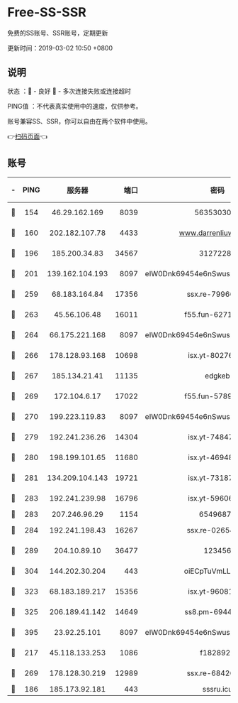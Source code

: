 # Free-SS-SSR

免费的SS账号、SSR账号，定期更新

更新时间：2019-03-02 10:50 +0800

## 说明

状态     ：🙂 - 良好 🙁 - 多次连接失败或连接超时

PING值   ：不代表真实使用中的速度，仅供参考。

账号兼容SS、SSR，你可以自由在两个软件中使用。

👉[扫码页面](https://liesauer.github.io/free-ss-ssr.github.io/)👈

## 账号

|-|PING|服务器|端口|密码|加密方式|区域|
|:----:|:----:|:-----:|-----:|:----:|:----:|:----:|
|🙂|154|46.29.162.169|8039|5635303003|aes-256-cfb|RU|
|🙂|160|202.182.107.78|4433|www.darrenliuwei.com|aes-256-cfb|JP|
|🙂|196|185.200.34.83|34567|31272288|aes-256-cfb|US|
|🙂|201|139.162.104.193|8097|eIW0Dnk69454e6nSwuspv9DmS201tQ0D|aes-256-cfb|JP|
|🙂|259|68.183.164.84|17356|ssx.re-79966260|aes-256-cfb|US|
|🙂|263|45.56.106.48|16011|f55.fun-62712462|aes-256-cfb|US|
|🙂|264|66.175.221.168|8097|eIW0Dnk69454e6nSwuspv9DmS201tQ0D|aes-256-cfb|US|
|🙂|266|178.128.93.168|10698|isx.yt-80276507|aes-256-cfb|SG|
|🙂|267|185.134.21.41|11135|edgkeb|aes-256-cfb|GB|
|🙂|269|172.104.6.17|17022|f55.fun-57899687|aes-256-cfb|US|
|🙂|270|199.223.119.83|8097|eIW0Dnk69454e6nSwuspv9DmS201tQ0D|aes-256-cfb|US|
|🙂|279|192.241.236.26|14304|isx.yt-74847820|aes-256-cfb|US|
|🙂|280|198.199.101.65|11680|isx.yt-46948094|aes-256-cfb|US|
|🙂|281|134.209.104.143|19721|isx.yt-73187707|aes-256-cfb|SG|
|🙂|283|192.241.239.98|16796|isx.yt-59606235|aes-256-cfb|US|
|🙂|283|207.246.96.29|1154|65496879|chacha20|US|
|🙂|284|192.241.198.43|16267|ssx.re-02654546|aes-256-cfb|US|
|🙂|289|204.10.89.10|36477|123456|aes-256-cfb|US|
|🙂|304|144.202.30.204|443|oiECpTuVmLLxk4Ts|aes-256-cfb|US|
|🙂|323|68.183.189.217|15356|isx.yt-96081644|aes-256-cfb|SG|
|🙂|325|206.189.41.142|14649|ss8.pm-69449301|aes-256-cfb|SG|
|🙂|395|23.92.25.101|8097|eIW0Dnk69454e6nSwuspv9DmS201tQ0D|aes-256-cfb|US|
|🙂|217|45.118.133.253|1086|f1828920|aes-256-cfb|SG|
|🙂|269|178.128.30.219|12989|ssx.re-68426901|aes-256-cfb|SG|
|🙁|186|185.173.92.181|443|sssru.icu|rc4-md5|RU|
